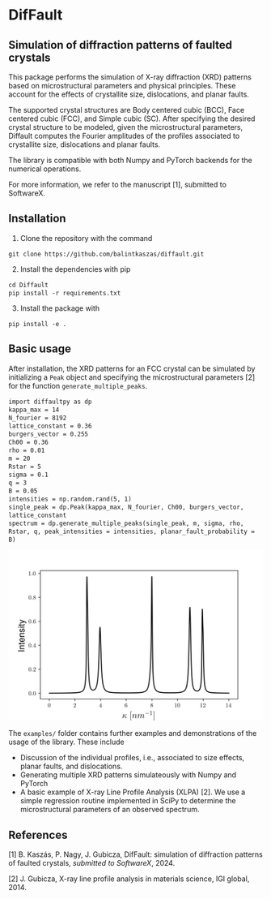 # DifFault

## Simulation of diffraction patterns of faulted crystals

This package performs the simulation of X-ray diffraction (XRD) patterns based on microstructural parameters and physical principles. These account for the effects of crystallite size, dislocations, and planar faults. 

The supported crystal structures are Body centered cubic (BCC), Face centered cubic (FCC), and Simple cubic (SC). After specifying the desired crystal structure to be modeled, given the microstructural parameters, Diffault computes the Fourier amplitudes of the profiles associated to crystallite size, dislocations and planar faults.  

The library is compatible with both Numpy and PyTorch backends for the numerical operations. 

For more information, we refer to the manuscript [1], submitted to SoftwareX. 

## Installation

1. Clone the repository with the command

```
git clone https://github.com/balintkaszas/diffault.git
```

2. Install the dependencies with pip

``` 
cd Diffault
pip install -r requirements.txt
```    
3. Install the package with 

```
pip install -e . 
```
    
## Basic usage 
After installation, the XRD patterns for an FCC crystal can be simulated by initializing a ```Peak``` object and specifying the microstructural parameters [2] for the function ```generate_multiple_peaks```. 

```
import diffaultpy as dp
kappa_max = 14
N_fourier = 8192
lattice_constant = 0.36
burgers_vector = 0.255
Ch00 = 0.36
rho = 0.01
m = 20
Rstar = 5
sigma = 0.1
q = 3
B = 0.05
intensities = np.random.rand(5, 1)
single_peak = dp.Peak(kappa_max, N_fourier, Ch00, burgers_vector, lattice_constant
spectrum = dp.generate_multiple_peaks(single_peak, m, sigma, rho, Rstar, q, peak_intensities = intensities, planar_fault_probability = B)
```

![image](docs/Sample_spectrum.jpg)

The ```examples/``` folder contains further examples and demonstrations of the usage of the library. These include 

- Discussion of the individual profiles, i.e., associated to size effects, planar faults, and dislocations. 
- Generating multiple XRD patterns simulateously with Numpy and PyTorch
- A basic example of X-ray Line Profile Analysis (XLPA) [2]. We use a simple regression routine implemented in SciPy to determine the microstructural parameters of an observed spectrum. 


## References

[1] B. Kaszás, P. Nagy, J. Gubicza, DifFault: simulation of diffraction patterns of faulted crystals, _submitted to SoftwareX_, 2024. 

[2] J. Gubicza, X-ray line profile analysis in materials science, IGI global,
2014.
